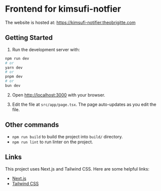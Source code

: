 # Frontend for kimsufi-notfier

The website is hosted at: https://kimsufi-notifier.theobrigitte.com

## Getting Started

1. Run the development server with:

```bash
npm run dev
# or
yarn dev
# or
pnpm dev
# or
bun dev
```

2. Open [http://localhost:3000](http://localhost:3000) with your browser.

3. Edit the file at `src/app/page.tsx`. The page auto-updates as you edit the file.

## Other commands

- `npm run build` to build the project into `build/` directory.
- `npm run lint` to run linter on the project.

## Links

This project uses Next.js and Tailwind CSS. Here are some helpful links:

- [Next.js](https://nextjs.org/docs)
- [Tailwind CSS](https://tailwindcss.com/docs)
